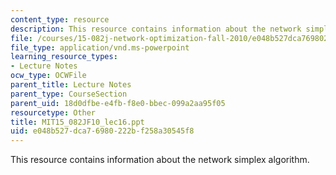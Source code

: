 ```yaml
---
content_type: resource
description: This resource contains information about the network simplex algorithm.
file: /courses/15-082j-network-optimization-fall-2010/e048b527dca76980222bf258a30545f8_MIT15_082JF10_lec16.ppt
file_type: application/vnd.ms-powerpoint
learning_resource_types:
- Lecture Notes
ocw_type: OCWFile
parent_title: Lecture Notes
parent_type: CourseSection
parent_uid: 18d0dfbe-e4fb-f8e0-bbec-099a2aa95f05
resourcetype: Other
title: MIT15_082JF10_lec16.ppt
uid: e048b527-dca7-6980-222b-f258a30545f8
---
```

This resource contains information about the network simplex algorithm.

